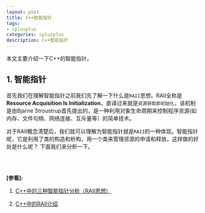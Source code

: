 ```yaml
---
layout: post
title: C++智能指针
tags:
- cplusplus
categories: cplusplus
description: C++智能指针
---
```


本文主要介绍一下C++的智能指针。


<!-- more -->

## 1. 智能指针

首先我们在理解智能指针之前我们先了解一下什么是```RAII```思想。RAII全称是**Resource Acquisition Is Initialization**，直译过来就是```资源获取即初始化```，该机制是由Bjarne Stroustrup首先提出的，是一种利用对象生命周期来控制程序资源(如内存、文件句柄、网络连接、互斥量等）的简单技术。

对于RAII概念清楚后，我们就可以理解为智能指针就是```RAII```的一种体现。智能指针呢，它是利用了类的构造和析构，用一个类来管理资源的申请和释放，这样做的好处是什么呢？ 下面我们来分析一下。 	





<br />
<br />

**[参看]:**

1. [C++中的三种智能指针分析（RAII思想）](https://blog.csdn.net/GangStudyIT/article/details/80645399)

2. [C++中的RAII介绍](https://www.cnblogs.com/jiangbin/p/6986511.html)
<br />
<br />
<br />





